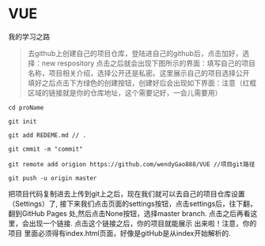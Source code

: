 # VUE
我的学习之路

> 去github上创建自己的项目仓库，登陆进自己的github后，点击加好，选择：new respository
> 点击之后就会出现下图所示的界面：填写自己的项目名称，项目相关介绍，选择公开还是私密。这里展示自己的项目选择公开
> 填好之后点击下方绿色的创建按钮，创建好后会出现如下界面：注意（红框区域的链接就是你的仓库地址，这个需要记好，一会儿需要用）
```
cd proName

git init

git add REDEME.md // .

git cmmit -m "commit"

git remote add origion https://github.com/wendyGao888/VUE //项目git路径

git push -u origin master

```

把项目代码复制进去上传到git上之后，现在我们就可以去自己的项目仓库设置（Settings）了,
接下来我们点击页面的settings按钮，点击settings后，往下翻，翻到GitHub Pages 处,然后点击None按钮，选择master branch.
点击之后再看这里，会出现一个链接.
点击这个链接之后，你的项目就能展示 出来啦！注意，你的项目 里面必须得有index.html页面，好像是gitHub是从index开始解析的.